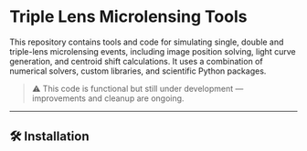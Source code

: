# Triple Lens Microlensing Tools

This repository contains tools and code for simulating single, double and triple-lens microlensing events, including image position solving, light curve generation, and centroid shift calculations. It uses a combination of numerical solvers, custom libraries, and scientific Python packages.

> ⚠️ This code is functional but still under development — improvements and cleanup are ongoing.

---

## 🛠️ Installation

